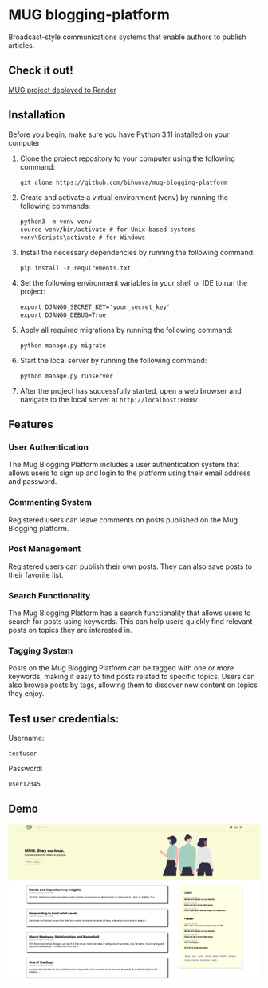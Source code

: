 # MUG blogging-platform

Broadcast-style communications systems that enable authors to publish articles.

## Check it out!

[MUG project deployed to Render](https://mug-91nk.onrender.com/)

## Installation

Before you begin, make sure you have Python 3.11 installed on your computer

1. Clone the project repository to your computer using the following command:
    ```shell
    git clone https://github.com/bihunva/mug-blogging-platform
    ```

2. Create and activate a virtual environment (venv) by running the following commands:
    ```shell
    python3 -m venv venv
    source venv/bin/activate # for Unix-based systems
    venv\Scripts\activate # for Windows
    ```

3. Install the necessary dependencies by running the following command:
    ```shell
    pip install -r requirements.txt
    ```

4. Set the following environment variables in your shell or IDE to run the project:
   ```shell
   export DJANGO_SECRET_KEY='your_secret_key'
   export DJANGO_DEBUG=True
   ```

5. Apply all required migrations by running the following command:
    ```shell
   python manage.py migrate
    ```

6. Start the local server by running the following command:
    ```shell
    python manage.py runserver
    ```

7. After the project has successfully started, open a web browser and navigate to the local server
   at `http://localhost:8000/`.

## Features

### User Authentication

The Mug Blogging Platform includes a user authentication system that allows users to sign up and login to the platform
using their email address and password.

### Commenting System

Registered users can leave comments on posts published on the Mug Blogging platform.

### Post Management

Registered users can publish their own posts. They can also save posts to their favorite list.

### Search Functionality

The Mug Blogging Platform has a search functionality that allows users to search for posts using keywords. This can help
users quickly find relevant posts on topics they are interested in.

### Tagging System

Posts on the Mug Blogging Platform can be tagged with one or more keywords, making it easy to find posts related to
specific topics. Users can also browse posts by tags, allowing them to discover new content on topics they enjoy.

## Test user credentials:

Username:

```
testuser
```

Password:

```
user12345
```

## Demo

![Website Interface](demo.png)